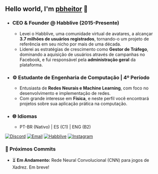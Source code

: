 ## Hello world, I'm <a href="https://github.com/pbheitor/">pbheitor</a> 👋

- ### CEO & Founder @ Habblive (2015-Presente)
    - Levei o Habblive, uma comunidade virtual de avatares, a alcançar **3.7 milhões de usuários registrados**, tornando-o um projeto de referência em seu nicho por mais de uma década.
    - Liderei as estratégias de crescimento como **Gestor de Tráfego**, dominando a aquisição de usuários através de campanhas no Facebook, e fui responsável pela **administração geral** da plataforma.
- ### ⚙️ Estudante de Engenharia de Computação | 4º Período
    - Entusiasta de **Redes Neurais e Machine Learning**, com foco no desenvolvimento e implementação de redes.
    - Com grande interesse em **Física**, e neste perfil você encontrará projetos sobre sua aplicação prática na computação.
- ### 🌐 Idiomas
    - PT-BR (Nativo) | ES (C1) | ENG (B2)

[![Discord](https://img.shields.io/badge/Discord-7289DA?style=for-the-badge&logo=discord&logoColor=white)](https://discord.com/users/pbheitor)
[![Email](https://img.shields.io/badge/Email-D14836?style=for-the-badge&logo=gmail&logoColor=white)](mailto:heitorbarcellos07@gmail.com)
[![Habblive](https://img.shields.io/badge/Habblive-007BFF?style=for-the-badge&logo=H&logoColor=white)](https://habblive.in/)
[![Instagram](https://img.shields.io/badge/Instagram-E4405F?style=for-the-badge&logo=instagram&logoColor=white)](https://www.instagram.com/pbheitor/)

### 🚀 Próximos Commits

- ⏳ **Em Andamento:** Rede Neural Convolucional (CNN) para jogos de Xadrez. Em breve!
